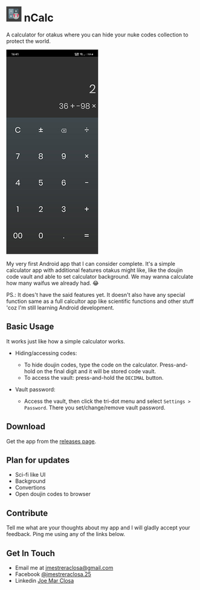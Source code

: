 # ![app icon](./.github/readme-images/app-icon.png) nCalc

A calculator for otakus where you can hide your nuke codes collection to protect the world.

![sample screenshot](./.github/readme-images/screenshot.jpg)

My very first Android app that I can consider complete. It's a simple calculator app with additional features otakus might like, like the doujin code vault and able to set calculator background. We may wanna calculate how many waifus we already had. 😂

PS.: It does't have the said features yet. It doesn't also have any special function same as a full calcultor app like scientific functions and other stuff 'coz I'm still learning Android development.

## Basic Usage

It works just like how a simple calculator works.

- Hiding/accessing codes:
  - To hide doujin codes, type the code on the calculator. Press-and-hold on the final digit and it will be stored code vault.
  - To access the vault:
press-and-hold the `DECIMAL` button.

- Vault password:
  - Access the vault, then click the tri-dot menu and select `Settings > Password`. There you set/change/remove vault password.

## Download

Get the app from the [releases page](https://github.com/CarterSnich/nCalc/releases).

## Plan for updates

- Sci-fi like UI
- Background
- Convertions
- Open doujin codes to browser

## Contribute

Tell me what are your thoughts about my app and I will gladly accept your feedback.
Ping me using any of the links below.

## Get In Touch

- Email me at [jmestreraclosa@gmail.com](mailto:jmestreraclosa@gmail.com)
- Facebook [@jmestreraclosa.25](facebook.com/jmestreraclosa.25)
- Linkedin [Joe Mar Closa](https://www.linkedin.com/in/joe-mar-c-8244b5135)


